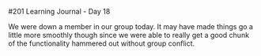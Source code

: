 #201 Learning Journal - Day 18

We were down a member in our group today. It may have made things go a 
little more smoothly though since we were able to really get a good 
chunk of the functionality hammered out without group conflict.
